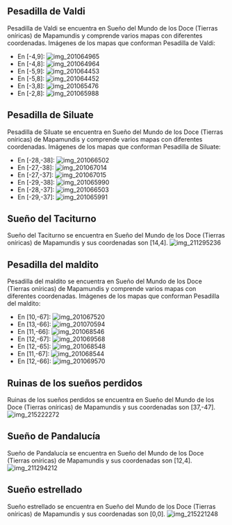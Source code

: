 ## Pesadilla de Valdi
Pesadilla de Valdi se encuentra en Sueño del Mundo de los Doce (Tierras oníricas) de Mapamundis y comprende varios mapas con diferentes coordenadas.
Imágenes de los mapas que conforman Pesadilla de Valdi:
- En [-4,9]: ![img_201064965](https://media.discordapp.net/attachments/1115311447145193482/1115346390504181770/201064965.jpg)
- En [-4,8]: ![img_201064964](https://media.discordapp.net/attachments/1115311447145193482/1115346387115184128/201064964.jpg)
- En [-5,9]: ![img_201064453](https://media.discordapp.net/attachments/1115311447145193482/1115346379221516298/201064453.jpg)
- En [-5,8]: ![img_201064452](https://media.discordapp.net/attachments/1115311447145193482/1115346377107574925/201064452.jpg)
- En [-3,8]: ![img_201065476](https://media.discordapp.net/attachments/1115311447145193482/1115346419566510301/201065476.jpg)
- En [-2,8]: ![img_201065988](https://media.discordapp.net/attachments/1115311447145193482/1115346428223557743/201065988.jpg)

## Pesadilla de Siluate
Pesadilla de Siluate se encuentra en Sueño del Mundo de los Doce (Tierras oníricas) de Mapamundis y comprende varios mapas con diferentes coordenadas.
Imágenes de los mapas que conforman Pesadilla de Siluate:
- En [-28,-38]: ![img_201066502](https://media.discordapp.net/attachments/1115311447145193482/1115346459643093073/201066502.jpg)
- En [-27,-38]: ![img_201067014](https://media.discordapp.net/attachments/1115311447145193482/1115346463891914802/201067014.jpg)
- En [-27,-37]: ![img_201067015](https://media.discordapp.net/attachments/1115311447145193482/1115346483596767414/201067015.jpg)
- En [-29,-38]: ![img_201065990](https://media.discordapp.net/attachments/1115311447145193482/1115346431834853558/201065990.jpg)
- En [-28,-37]: ![img_201066503](https://media.discordapp.net/attachments/1115311447145193482/1115346461647970384/201066503.jpg)
- En [-29,-37]: ![img_201065991](https://media.discordapp.net/attachments/1115311447145193482/1115346451703287898/201065991.jpg)

## Sueño del Taciturno
Sueño del Taciturno se encuentra en Sueño del Mundo de los Doce (Tierras oníricas) de Mapamundis y sus coordenadas son [14,4].
![img_211295236](https://media.discordapp.net/attachments/1115311447145193482/1115350224752353320/211295236.jpg)

## Pesadilla del maldito
Pesadilla del maldito se encuentra en Sueño del Mundo de los Doce (Tierras oníricas) de Mapamundis y comprende varios mapas con diferentes coordenadas.
Imágenes de los mapas que conforman Pesadilla del maldito:
- En [10,-67]: ![img_201067520](https://media.discordapp.net/attachments/1115311447145193482/1115346486369202328/201067520.jpg)
- En [13,-66]: ![img_201070594](https://media.discordapp.net/attachments/1115311447145193482/1115346498725625988/201070594.jpg)
- En [11,-66]: ![img_201068546](https://media.discordapp.net/attachments/1115311447145193482/1115346489544282112/201068546.jpg)
- En [12,-67]: ![img_201069568](https://media.discordapp.net/attachments/1115311447145193482/1115346494359351386/201069568.jpg)
- En [12,-65]: ![img_201068548](https://media.discordapp.net/attachments/1115311447145193482/1115346491851149404/201068548.jpg)
- En [11,-67]: ![img_201068544](https://media.discordapp.net/attachments/1115311447145193482/1115346487967223858/201068544.jpg)
- En [12,-66]: ![img_201069570](https://media.discordapp.net/attachments/1115311447145193482/1115346496909492326/201069570.jpg)

## Ruinas de los sueños perdidos
Ruinas de los sueños perdidos se encuentra en Sueño del Mundo de los Doce (Tierras oníricas) de Mapamundis y sus coordenadas son [37,-47].
![img_215222272](https://media.discordapp.net/attachments/1115311447145193482/1115351907385487381/215222272.jpg)

## Sueño de Pandalucía
Sueño de Pandalucía se encuentra en Sueño del Mundo de los Doce (Tierras oníricas) de Mapamundis y sus coordenadas son [12,4].
![img_211294212](https://media.discordapp.net/attachments/1115311447145193482/1115350217622040676/211294212.jpg)

## Sueño estrellado
Sueño estrellado se encuentra en Sueño del Mundo de los Doce (Tierras oníricas) de Mapamundis y sus coordenadas son [0,0].
![img_215221248](https://media.discordapp.net/attachments/1115311447145193482/1115351902465568948/215221248.jpg)